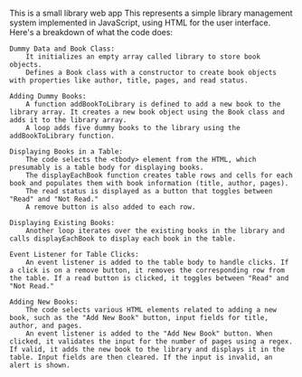 This is a small library web app
This represents a simple library management system implemented in JavaScript, using HTML for the user interface. Here's a breakdown of what the code does:

    Dummy Data and Book Class:
        It initializes an empty array called library to store book objects.
        Defines a Book class with a constructor to create book objects with properties like author, title, pages, and read status.

    Adding Dummy Books:
        A function addBookToLibrary is defined to add a new book to the library array. It creates a new book object using the Book class and adds it to the library array.
        A loop adds five dummy books to the library using the addBookToLibrary function.

    Displaying Books in a Table:
        The code selects the <tbody> element from the HTML, which presumably is a table body for displaying books.
        The displayEachBook function creates table rows and cells for each book and populates them with book information (title, author, pages).
        The read status is displayed as a button that toggles between "Read" and "Not Read."
        A remove button is also added to each row.

    Displaying Existing Books:
        Another loop iterates over the existing books in the library and calls displayEachBook to display each book in the table.

    Event Listener for Table Clicks:
        An event listener is added to the table body to handle clicks. If a click is on a remove button, it removes the corresponding row from the table. If a read button is clicked, it toggles between "Read" and "Not Read."

    Adding New Books:
        The code selects various HTML elements related to adding a new book, such as the "Add New Book" button, input fields for title, author, and pages.
        An event listener is added to the "Add New Book" button. When clicked, it validates the input for the number of pages using a regex. If valid, it adds the new book to the library and displays it in the table. Input fields are then cleared. If the input is invalid, an alert is shown.